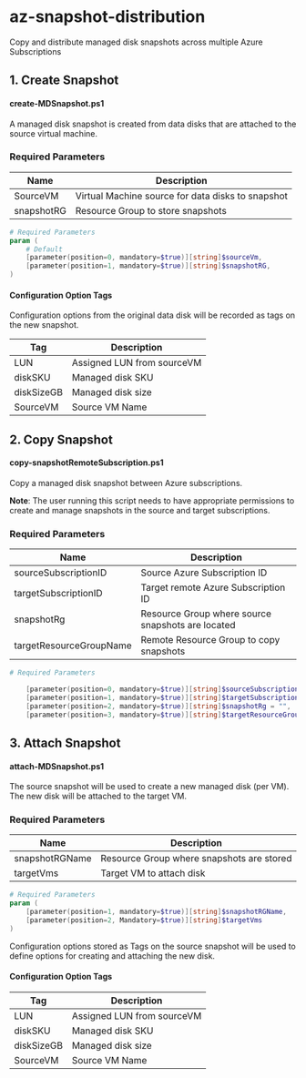 # az-snapshot-distribution

Copy and distribute managed disk snapshots across multiple Azure Subscriptions


## 1. Create Snapshot
#### create-MDSnapshot.ps1
A managed disk snapshot is created from data disks that are attached to the source virtual machine. 

### Required Parameters

|Name|Description|
|---|---|
|SourceVM| Virtual Machine source for data disks to snapshot|
|snapshotRG| Resource Group to store snapshots|


```powershell
# Required Parameters
param (
    # Default
    [parameter(position=0, mandatory=$true)][string]$sourceVm,
    [parameter(position=1, mandatory=$true)][string]$snapshotRG,
)
```

#### Configuration Option Tags

Configuration options from the original data disk will be recorded as tags on the new snapshot. 

|Tag|Description|
|---|---|
|LUN|Assigned LUN from sourceVM|
|diskSKU|Managed disk SKU|
|diskSizeGB|Managed disk size|
|SourceVM|Source VM Name|


## 2. Copy Snapshot
#### copy-snapshotRemoteSubscription.ps1

Copy a managed disk snapshot between Azure subscriptions.

**Note**: The user running this script needs to have appropriate permissions to create and manage snapshots in the source and target subscriptions. 

### Required Parameters

|Name|Description|
|---|---|
|sourceSubscriptionID| Source Azure Subscription ID|
|targetSubscriptionID| Target remote Azure Subscription ID|
|snapshotRg| Resource Group where source snapshots are located|
|targetResourceGroupName| Remote Resource Group to copy snapshots|


```powershell
# Required Parameters

    [parameter(position=0, mandatory=$true)][string]$sourceSubscriptionID = "",
    [parameter(position=1, mandatory=$true)][string]$targetSubscriptionID = "",
    [parameter(position=2, mandatory=$true)][string]$snapshotRg = "",
    [parameter(position=3, mandatory=$true)][string]$targetResourceGroupName = ""
```

## 3. Attach Snapshot
#### attach-MDSnapshot.ps1

The source snapshot will be used to create a new managed disk (per VM). 
The new disk will be attached to the target VM. 

### Required Parameters
|Name|Description|
|---|---|
|snapshotRGName|Resource Group where snapshots are stored|
|targetVms|Target VM to attach disk|

```powershell
# Required Parameters
param (
    [parameter(position=1, mandatory=$true)][string]$snapshotRGName,
    [parameter(position=2, Mandatory=$true)][string]$targetVms
)
```

Configuration options stored as Tags on the source snapshot will be used to define options for creating and attaching the new disk. 

#### Configuration Option Tags
|Tag|Description|
|---|---|
|LUN|Assigned LUN from sourceVM|
|diskSKU|Managed disk SKU|
|diskSizeGB|Managed disk size|
|SourceVM|Source VM Name|